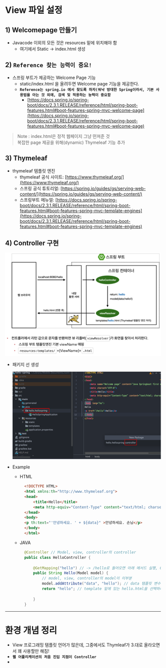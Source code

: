 <link href="../../githubCSS/style.css" rel="stylesheet">

# View 파일 설정

## 1) Welcomepage 만들기

- Javacode 이외의 모든 것은 resources 밑에 위치해야 함
  - 여기에서 Static -> index.html 생성

## 2) **`Reference 찾는 능력이 중요!`**

- 스프링 부트가 제공하는 Welcome Page 기능
  - static/index.html 을 올려두면 Welcome page 기능을 제공한다.
  - **`Reference는 spring.io 에서 찾도록 하자(워낙 방대한 Spring이라서, 기본 사용법을 아는 것 외에, 검색 및 적용하는 능력이 중요함`**
    - [https://docs.spring.io/spring-boot/docs/2.3.1.RELEASE/reference/html/spring-boot-features.html#boot-features-spring-mvc-welcome-page](https://docs.spring.io/spring-boot/docs/2.3.1.RELEASE/reference/html/spring-boot-features.html#boot-features-spring-mvc-welcome-page)

> Note : index.html은 정적 웹페이지 그냥 떤져준 것 <br>
> 복잡한 page 제공을 위해(dynamic) Thymeleaf 기능 추가

## 3) Thymeleaf

- thymeleaf 템플릿 엔진
  - thymeleaf 공식 사이트: [https://www.thymeleaf.org/](https://www.thymeleaf.org/)
  - 스프링 공식 튜토리얼: [https://spring.io/guides/gs/serving-web-content/](https://spring.io/guides/gs/serving-web-content/)
  - 스프링부트 메뉴얼: [https://docs.spring.io/spring-boot/docs/2.3.1.RELEASE/reference/html/spring-boot-features.html#boot-features-spring-mvc-template-engines](https://docs.spring.io/spring-boot/docs/2.3.1.RELEASE/reference/html/spring-boot-features.html#boot-features-spring-mvc-template-engines)

## 4) Controller 구현

<img src='images/2021-10-04-19-59-53.png' />

- 패키지 선 생성

  <img src='images/2021-10-04-14-58-28.png' />

- Example

  - HTML

    ```HTML
      <!DOCTYPE HTML>
      <html xmlns:th="http://www.thymeleaf.org">
      <head>
          <title>Hello</title>
          <meta http-equiv="Content-Type" content="text/html; charset=UTF-8" />
      </head>
      <body>
      <p th:text="'안녕하세요. ' + ${data}" >안녕하세요. 손님</p>
      </body>
      </html>
    ```

  - JAVA

    ```JAVA
      @Controller // Model, view, controller의 controller
      public class HelloController {

          @GetMapping("hello") // -> /hello로 들어오면 아래 메서드 실행, GET -> 의 GET 메서드(웹페이지 url 치고 엔터는 get method)
          public String Hello(Model model) {
              // model, view, controller의 model이 이부분
              model.addAttribute("data", "hello"); // data 템플릿 변수에 가서 값을 set 하는 것 (key 값이라고도 함)
              return "hello"; // template 밑에 있는 hello.html을 선택하라는 의미

          }
      }
    ```

---

# 환경 개념 정리

- View 프로그래밍 템플릿 언어가 많은데, 그중에서도 Thymleaf가 3.대로 올라오면서 꽤 사용할만 해짐!
- **`웹 어플리케이션의 처음 진입 지점이 Controller`**
-
